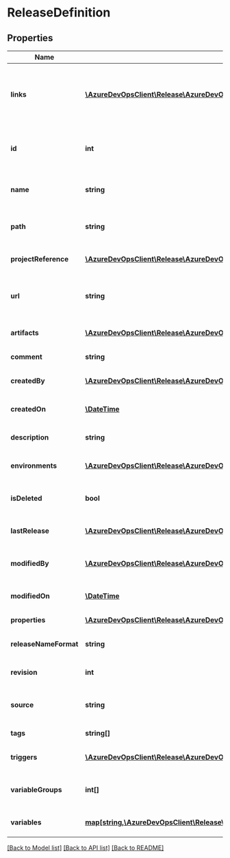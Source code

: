 # ReleaseDefinition

## Properties
Name | Type | Description | Notes
------------ | ------------- | ------------- | -------------
**links** | [**\AzureDevOpsClient\Release\AzureDevOpsClient\Release\Model\ReferenceLinks**](ReferenceLinks.md) | Gets the links to related resources, APIs, and views for the release definition. | [optional] 
**id** | **int** | Gets the unique identifier of release definition. | [optional] 
**name** | **string** | Gets or sets the name of the release definition. | [optional] 
**path** | **string** | Gets or sets the path of the release definition. | [optional] 
**projectReference** | [**\AzureDevOpsClient\Release\AzureDevOpsClient\Release\Model\ProjectReference**](ProjectReference.md) | Gets or sets project reference. | [optional] 
**url** | **string** | Gets the REST API url to access the release definition. | [optional] 
**artifacts** | [**\AzureDevOpsClient\Release\AzureDevOpsClient\Release\Model\Artifact[]**](Artifact.md) | Gets or sets the list of artifacts. | [optional] 
**comment** | **string** | Gets or sets comment. | [optional] 
**createdBy** | [**\AzureDevOpsClient\Release\AzureDevOpsClient\Release\Model\IdentityRef**](IdentityRef.md) | Gets or sets the identity who created. | [optional] 
**createdOn** | [**\DateTime**](\DateTime.md) | Gets date on which it got created. | [optional] 
**description** | **string** | Gets or sets the description. | [optional] 
**environments** | [**\AzureDevOpsClient\Release\AzureDevOpsClient\Release\Model\ReleaseDefinitionEnvironment[]**](ReleaseDefinitionEnvironment.md) | Gets or sets the list of environments. | [optional] 
**isDeleted** | **bool** | Whether release definition is deleted. | [optional] 
**lastRelease** | [**\AzureDevOpsClient\Release\AzureDevOpsClient\Release\Model\ReleaseReference**](ReleaseReference.md) | Gets the reference of last release. | [optional] 
**modifiedBy** | [**\AzureDevOpsClient\Release\AzureDevOpsClient\Release\Model\IdentityRef**](IdentityRef.md) | Gets or sets the identity who modified. | [optional] 
**modifiedOn** | [**\DateTime**](\DateTime.md) | Gets date on which it got modified. | [optional] 
**properties** | [**\AzureDevOpsClient\Release\AzureDevOpsClient\Release\Model\PropertiesCollection**](PropertiesCollection.md) | Gets or sets properties. | [optional] 
**releaseNameFormat** | **string** | Gets or sets the release name format. | [optional] 
**revision** | **int** | Gets the revision number. | [optional] 
**source** | **string** | Gets or sets source of release definition. | [optional] 
**tags** | **string[]** | Gets or sets list of tags. | [optional] 
**triggers** | [**\AzureDevOpsClient\Release\AzureDevOpsClient\Release\Model\ReleaseTriggerBase[]**](ReleaseTriggerBase.md) | Gets or sets the list of triggers. | [optional] 
**variableGroups** | **int[]** | Gets or sets the list of variable groups. | [optional] 
**variables** | [**map[string,\AzureDevOpsClient\Release\AzureDevOpsClient\Release\Model\ConfigurationVariableValue]**](ConfigurationVariableValue.md) | Gets or sets the dictionary of variables. | [optional] 

[[Back to Model list]](../README.md#documentation-for-models) [[Back to API list]](../README.md#documentation-for-api-endpoints) [[Back to README]](../README.md)


